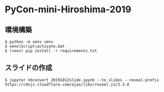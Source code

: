 # PyCon-mini-Hiroshima-2019

## 環境構築

```console
$ python -m venv venv
$ venv\Script\activate.bat
$ (venv) pip install -r requirements.txt
```

## スライドの作成

```console
$ jupyter nbconvert 20191012slide.ipynb --to slides --reveal-prefix https://cdnjs.cloudflare.com/ajax/libs/reveal.js/3.3.0
```
